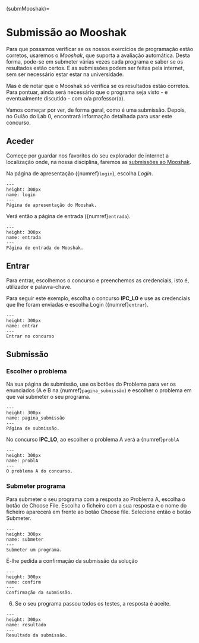 (submMooshak)=
# Submissão ao Mooshak

Para que possamos verificar se os nossos exercícios de programação estão corretos, usaremos o *Mooshak*, que suporta a avaliação automática. Desta forma, pode-se em submeter várias vezes cada programa e saber se os resultados estão certos. E as submissões podem ser feitas pela internet, sem ser necessário estar estar na universidade.

Mas é de notar que o Mooshak só verifica se os resultados estão corretos. Para pontuar, ainda será necessário que o programa seja visto - e eventualmente discutido - com o/a professor(a).

Vamos começar por ver, de forma geral, como é uma submissão.
Depois, no Guião do Lab 0, encontrará informação detalhada para usar este concurso.


## Aceder

Começe por guardar nos favoritos do seu explorador de internet a localização onde, na nossa disciplina, faremos as [submissões ao Mooshak](http://deei-mooshak.ualg.pt/~mmadeira).

Na página de apresentação ({numref}`login`), escolha *Login*.


```{figure} figures/fig1.png
---
height: 300px
name: login
---
Página de apresentação do Mooshak.
```

Verá então a página de entrada ({numref}`entrada`).

```{figure} figures/fig2.png
---
height: 300px
name: entrada
---
Página de entrada do Mooshak.
```

## Entrar 

Para entrar, escolhemos o concurso e preenchemos as credenciais, isto é, utilizador e palavra-chave.

Para seguir este exemplo, escolha o concurso **IPC_L0** e use as credenciais que lhe foram enviadas e escolha Login ({numref}`entrar`).

```{figure} figures/fig3.png
---
height: 300px
name: entrar
---
Entrar no concurso
```

## Submissão

### Escolher o problema

Na sua página de submissão, use os botões do Problema para ver os enunciados (A e B na {numref}`pagina_submissão`) e escolher o problema em que vai submeter o seu programa.

```{figure} figures/fig4.png
---
height: 300px
name: pagina_submissão
---
Página de submissão.
```

No concurso **IPC_LO**, ao escolher o problema A verá a {numref}`problA`

```{figure} figures/fig5.png
---
height: 300px
name: problA
---
O problema A do concurso.
```

### Submeter programa

Para submeter o seu programa com a resposta ao Problema A, escolha o botão de Choose File. Escolha o ficheiro com a sua resposta e o nome do ficheiro aparecerá em frente ao botão Choose file. Selecione então o botão Submeter.

```{figure} figures/fig51.png
---
height: 300px
name: submeter
---
Submeter um programa.
```

É-lhe pedida a confirmação da submissão da solução

```{figure} figures/fig52.png
---
height: 300px
name: confirm
---
Confirmação da submissão.
```

6. Se o seu programa passou todos os testes, a resposta é aceite. 

```{figure} figures/fig53.png
---
height: 300px
name: resultado
---
Resultado da submissão.
```

